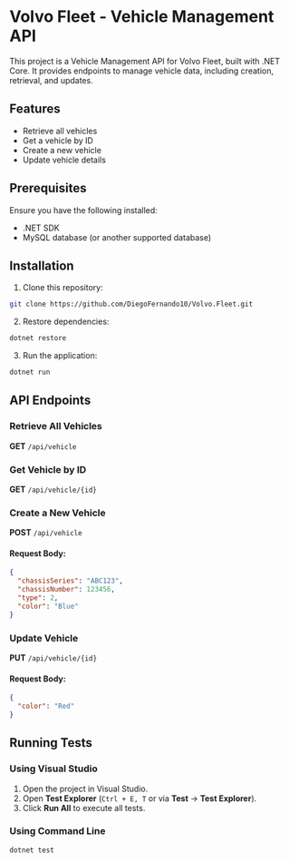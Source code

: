 ﻿# Volvo Fleet - Vehicle Management API

This project is a Vehicle Management API for Volvo Fleet, built with .NET Core. It provides endpoints to manage vehicle data, including creation, retrieval, and updates.

## Features
- Retrieve all vehicles
- Get a vehicle by ID
- Create a new vehicle
- Update vehicle details

## Prerequisites
Ensure you have the following installed:
- .NET SDK
- MySQL database (or another supported database)

## Installation
1. Clone this repository:
```sh
git clone https://github.com/DiegoFernando10/Volvo.Fleet.git
```
2. Restore dependencies:
```sh
dotnet restore
```
3. Run the application:
```sh
dotnet run
```

## API Endpoints

### Retrieve All Vehicles
**GET** `/api/vehicle`

### Get Vehicle by ID
**GET** `/api/vehicle/{id}`

### Create a New Vehicle
**POST** `/api/vehicle`
#### Request Body:
```json
{
  "chassisSeries": "ABC123",
  "chassisNumber": 123456,
  "type": 2,
  "color": "Blue"
}
```

### Update Vehicle
**PUT** `/api/vehicle/{id}`
#### Request Body:
```json
{
  "color": "Red"
}
```

## Running Tests
### Using Visual Studio
1. Open the project in Visual Studio.
2. Open **Test Explorer** (`Ctrl + E, T` or via **Test** → **Test Explorer**).
3. Click **Run All** to execute all tests.

### Using Command Line
```sh
dotnet test
```
